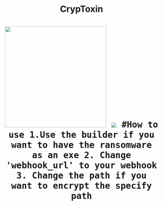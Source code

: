 <h1 align="center">
CrypToxin
<h1 align="center">
<p align="center"> 
<kbd>
<img src="https://cdn.discordapp.com/attachments/1066174115490312222/1087035215660200066/poison.png" width="328"></img>
  </kbd>
 <kbd>
<img src="https://cdn.discordapp.com/attachments/1066174115490312222/1087423443563200592/image.png"
     <kbd>
#How to use
1.Use the builder if you want to have the ransomware as an exe
2. Change 'webhook_url' to your webhook
3. Change the path if you want to encrypt the specify path
